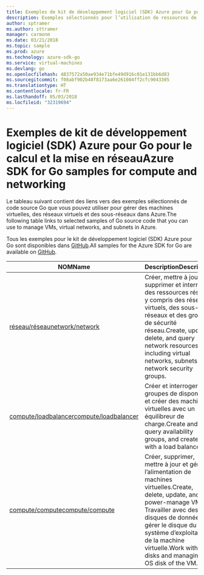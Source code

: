 ```yaml
---
title: Exemples de kit de développement logiciel (SDK) Azure pour Go pour le calcul et la mise en réseau
description: Exemples sélectionnés pour l’utilisation de ressources de calcul telles que des machines virtuelles et des réseaux virtuels à partir du kit de développement logiciel (SDK) Azure pour Go.
author: sptramer
ms.author: sttramer
manager: carmonm
ms.date: 03/21/2018
ms.topic: sample
ms.prod: azure
ms.technology: azure-sdk-go
ms.service: virtual-machines
ms.devlang: go
ms.openlocfilehash: 4837572a50ae934e71bfe49d916c01e131bb6d83
ms.sourcegitcommit: f08abf902b48f8173aa6e261084ff2cfc9043305
ms.translationtype: HT
ms.contentlocale: fr-FR
ms.lasthandoff: 05/03/2018
ms.locfileid: "32319694"
---
```

# <a name="azure-sdk-for-go-samples-for-compute-and-networking"></a><span data-ttu-id="9f437-103">Exemples de kit de développement logiciel (SDK) Azure pour Go pour le calcul et la mise en réseau</span><span class="sxs-lookup"><span data-stu-id="9f437-103">Azure SDK for Go samples for compute and networking</span></span>

<span data-ttu-id="9f437-104">Le tableau suivant contient des liens vers des exemples sélectionnés de code source Go que vous pouvez utiliser pour gérer des machines virtuelles, des réseaux virtuels et des sous-réseaux dans Azure.</span><span class="sxs-lookup"><span data-stu-id="9f437-104">The following table links to selected samples of Go source code that you can use to manage VMs, virtual networks, and subnets in Azure.</span></span> 

<span data-ttu-id="9f437-105">Tous les exemples pour le kit de développement logiciel (SDK) Azure pour Go sont disponibles dans [GitHub](https://github.com/Azure-Samples/azure-sdk-for-go-samples).</span><span class="sxs-lookup"><span data-stu-id="9f437-105">All samples for the Azure SDK for Go are available on [GitHub](https://github.com/Azure-Samples/azure-sdk-for-go-samples).</span></span>

| <span data-ttu-id="9f437-106">NOM</span><span class="sxs-lookup"><span data-stu-id="9f437-106">Name</span></span> | <span data-ttu-id="9f437-107">Description</span><span class="sxs-lookup"><span data-stu-id="9f437-107">Description</span></span> |
|------|-------------|
| [<span data-ttu-id="9f437-108">réseau/réseau</span><span class="sxs-lookup"><span data-stu-id="9f437-108">network/network</span></span>](https://github.com/Azure-Samples/azure-sdk-for-go-samples/blob/master/network/network.go) | <span data-ttu-id="9f437-109">Créer, mettre à jour, supprimer et interroger des ressources réseau, y compris des réseaux virtuels, des sous-réseaux et des groupes de sécurité réseau.</span><span class="sxs-lookup"><span data-stu-id="9f437-109">Create, update, delete, and query network resources including virtual networks, subnets, and network security groups.</span></span> |
| [<span data-ttu-id="9f437-110">compute/loadbalancer</span><span class="sxs-lookup"><span data-stu-id="9f437-110">compute/loadbalancer</span></span>](https://github.com/Azure-Samples/azure-sdk-for-go-samples/blob/master/compute/loadbalancer.go) | <span data-ttu-id="9f437-111">Créer et interroger des groupes de disponibilité et créer des machines virtuelles avec un équilibreur de charge.</span><span class="sxs-lookup"><span data-stu-id="9f437-111">Create and query availability groups, and create VMs with a load balancer.</span></span> |
| [<span data-ttu-id="9f437-112">compute/compute</span><span class="sxs-lookup"><span data-stu-id="9f437-112">compute/compute</span></span>](https://github.com/Azure-Samples/azure-sdk-for-go-samples/blob/master/compute/compute.go) | <span data-ttu-id="9f437-113">Créer, supprimer, mettre à jour et gérer l’alimentation de machines virtuelles.</span><span class="sxs-lookup"><span data-stu-id="9f437-113">Create, delete, update, and power-manage VMs.</span></span> <span data-ttu-id="9f437-114">Travailler avec des disques de données et gérer le disque du système d’exploitation de la machine virtuelle.</span><span class="sxs-lookup"><span data-stu-id="9f437-114">Work with data disks and managing the OS disk of the VM.</span></span> |
